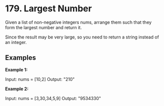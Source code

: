 # 179. Largest Number
Given a list of non-negative integers nums, arrange them such that they form the largest number and return it.

Since the result may be very large, so you need to return a string instead of an integer.

## Examples

**Example 1:**

Input: nums = [10,2]
Output: "210"


**Example 2:**

Input: nums = [3,30,34,5,9]
Output: "9534330"